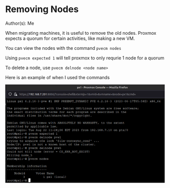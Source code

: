 # Removing Nodes
Author(s):
    Me

When migrating machines, it is useful to remove the old nodes.
Proxmox expects a quorum for certain activities, like making a new VM.

You can view the nodes with the command `pvecm nodes`

Using `pvecm expected 1` will tell proxmox to only requrie 1 node for a quorum

To delete a node, use `pvecm delnode <node name>`

Here is an example of when I used the commands

![Example](Images/removing_nodes.png)
